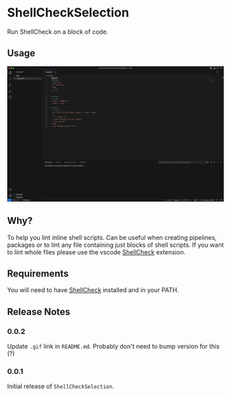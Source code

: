 # ShellCheckSelection

Run ShellCheck on a block of code. 

## Usage

![Usage GIF](https://raw.githubusercontent.com/lionas32/shellcheckselection/main/images/usage.gif)

## Why?

To help you lint inline shell scripts. Can be useful when creating pipelines, packages or to lint any file containing just blocks
of shell scripts. If you want to lint whole files please use the vscode [ShellCheck](https://github.com/vscode-shellcheck/vscode-shellcheck) extension.

## Requirements

You will need to have [ShellCheck](https://github.com/koalaman/shellcheck) installed and in your PATH.

## Release Notes

### 0.0.2

Update `.gif` link in `README.md`. Probably don't need to bump version for this (?)

### 0.0.1

Initial release of `ShellCheckSelection`.
